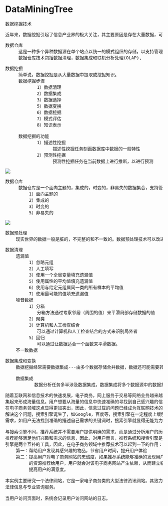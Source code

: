 # DataMiningTree
数据挖掘技术

<pre>
近年来，数据挖掘引起了信息产业界的极大关注，其主要原因是存在大量数据，可以广泛使用，并且迫切需要将这些数据转换成有用的信息和知识，获取的信息和知识可以广泛应用于各种应用，包括商务管理，生产控制，市场分析，工程设计和科学探索等。
</pre>

<pre>
数据仓库
     这是一种多个异种数据源在单个站点以统一的模式组织的存储，以支持管理决策。
     数据仓库技术包括数据清理，数据集成和联机分析处理(OLAP),
</pre>

<pre>
数据挖掘
     简单说，数据挖掘是从大量数据中提取或挖掘知识。
     数据挖掘步骤
            1）数据清理
            2）数据集成
            3）数据选择
            5）数据变换
            6）数据挖掘
            7）模式评估
            8）知识表示

     数据挖掘的功能
            1）描述性挖掘
                  描述性挖掘任务刻画数据库中数据的一般特性
            2）预测性挖掘
                  预测性挖掘任务在当前数据上进行推断，以进行预测
</pre>

![](https://i.imgur.com/exkP0yM.png)

<pre>
数据仓库
     数据仓库是一个面向主题的，集成的，时变的，非易失的数据集合，支持管理决策制定。
         1）面向主题的
         2）集成的
         3）时变的
         5）非易失的
</pre>

![](https://i.imgur.com/wZCO06h.png)

<pre>
数据预处理
    现实世界的数据一般是脏的，不完整的和不一致的。数据预处理技术可以改进数据的质量，从而有助于提高其后的挖掘过程的精度和性能。由于高质量的决策必然依赖与高质量的数据，因此数据预处理是知识发现过程的重要步骤。检测数据异常，今早地调整数据，并规约待分析的数据，将在决策制定时得到高回报。
</pre>

<pre>
数据清理
    遗漏值
         1）忽略元组
         2）人工填写
         3）使用一个全局变量填充遗漏值
         5）使用属性的平均值填充遗漏值
         6）使用与给定元组属同一类的所有样本的平均值
         7）使用最可能的值填充遗漏值
    噪音数据
         1）分箱  
            分箱方法通过考察邻居（周围的值）来平滑局部存储数据的值
         2）聚类
         3）计算机和人工检查结合
            可以通过计算机和人工检查结合的方式来识别局外者
         5）回归
            可以通过让数据适合一个函数来平滑数据。
    不一致数据 
</pre>

<pre>
数据集成和变换
    数据挖掘经常需要数据集成---由多个数据存储合并数据，数据还可能需要转换成适于挖掘的形式。

    数据集成
           数据分析任务多半涉及数据集成，数据集成将多个数据源中的数据集合成，存放在一个一致的数据存储，如数据仓库中，这些源可能包括多个数据库，数据放或一般文件。
</pre>

<pre>
随着互联网和信息技术的快速发展，电子商务，网上服务于交易等网络业务越来越普及，大量的信息聚
集起来形成海量信息。用户想要从海量的信息中快速准确的寻找到自己感兴趣的信息已经变得越来越难，
在电子商务领域这点显得更加突出，因此，信息过载的问题已经成为互联网技术的一个重要难题，为了
解决这个问题，搜索引擎诞生了，如Google，百度等，搜索引擎在一定程度上缓解了信息过载问题，用户通过输入关键词，搜索引擎就会返回给用户与输入的关键词相关的信息，但是无法解决用户的很多其它
需求，如用户无法找到准确的描述自己需求的关键词时，搜索引擎就显得无能为力了。

与搜索引擎不同，推荐系统并不需要用户提供明确的需求，而是通过分析用户的历史行为从而使用户主动
推荐能够满足他们兴趣和需求的信息，因此，对用户而言，推荐系统和搜索引擎是两个互补的工具。搜索
引擎是两个互补的工具，因此，在电子商务领域中推荐技术可以起到一下的作用：
    第一：帮助用户发现其感兴趣的物品，节省用户时间，提升用户体验
    第二：提高用户对电子商务网站的忠诚度，如果推荐系统能够准确的发现用户的兴趣点，并将合适
         的资源推荐给用户，用户就会对该电子商务网站产生依赖，从而建立稳定的企业忠实顾客群，
         提高用户的满意度。

本实例主要研究一个法律网站，它是一家电子商务类的大型法律资讯网站。其致力于为用户提供丰富的
法律信息与专业咨询服务。

当用户访问页面时，系统会记录用户访问网站的日志。
</pre>